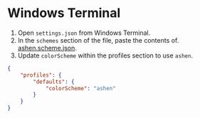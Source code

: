 # Windows Terminal

1. Open `settings.json` from Windows Terminal.
2. In the `schemes` section of the file, paste the contents of.
   [ashen.scheme.json](https://git.sr.ht/~ficd/ashen/blob/main/windows-terminal/ashen.scheme.json).
3. Update `colorScheme` within the profiles section to use `ashen`.

```json
{
    "profiles": {
        "defaults": {
            "colorScheme": "ashen"
        }
    }
}
```
